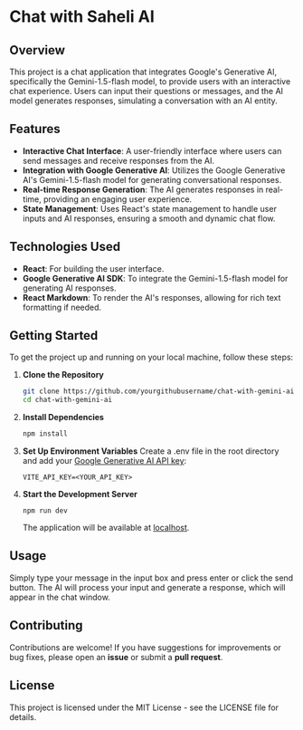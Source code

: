 # Chat with Saheli AI


## Overview

This project is a chat application that integrates Google's Generative AI, specifically the Gemini-1.5-flash model, to provide users with an interactive chat experience. Users can input their questions or messages, and the AI model generates responses, simulating a conversation with an AI entity.

## Features

- **Interactive Chat Interface**: A user-friendly interface where users can send messages and receive responses from the AI.
- **Integration with Google Generative AI**: Utilizes the Google Generative AI's Gemini-1.5-flash model for generating conversational responses.
- **Real-time Response Generation**: The AI generates responses in real-time, providing an engaging user experience.
- **State Management**: Uses React's state management to handle user inputs and AI responses, ensuring a smooth and dynamic chat flow.

## Technologies Used

- **React**: For building the user interface.
- **Google Generative AI SDK**: To integrate the Gemini-1.5-flash model for generating AI responses.
- **React Markdown**: To render the AI's responses, allowing for rich text formatting if needed.

## Getting Started

To get the project up and running on your local machine, follow these steps:

1. **Clone the Repository**

   ```bash
   git clone https://github.com/yourgithubusername/chat-with-gemini-ai.git
   cd chat-with-gemini-ai
   ```
2. **Install Dependencies**
   ```bash
   npm install
   ```
4. **Set Up Environment Variables**
   Create a .env file in the root directory and add your [Google Generative AI API key](https://ai.google.dev/gemini-api/docs/api-key):
   ```env
   VITE_API_KEY=<YOUR_API_KEY>
   ```
5. **Start the Development Server**
   ```node
   npm run dev
   ```
   The application will be available at [localhost](https://localhost:5173).

## Usage

Simply type your message in the input box and press enter or click the send button. The AI will process your input and generate a response, which will appear in the chat window.

## Contributing

Contributions are welcome! If you have suggestions for improvements or bug fixes, please open an **issue** or submit a **pull request**.

## License

This project is licensed under the MIT License - see the LICENSE file for details.
